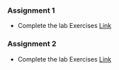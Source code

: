 ### Assignment 1

- Complete the lab Exercises [Link](/Assignments/labs/Assignment-01/)

### Assignment 2

- Complete the lab Exercises [Link](/Assignments/labs/Assignment-02/)